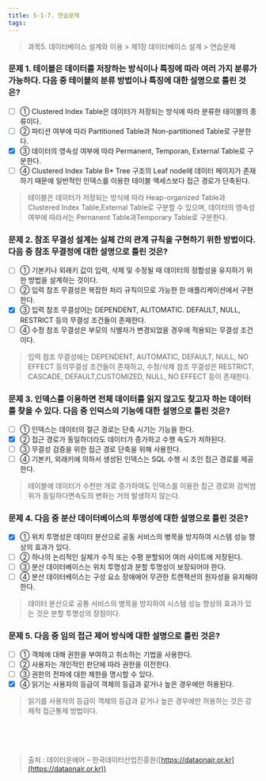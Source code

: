 ```yaml
---
title: 5-1-7. 연습문제
tags: 
---
```


> 과목5. 데이터베이스 설계와 이용 > 제1장 데이터베이스 설계 > 연습문제

### 문제 1. 테이블은 데이터를 저장하는 방식이나 특징에 따라 여러 가지 분류가 가능하다. 다음 중 테이블의 분류 방법이나 특징에 대한 설명으로 틀린 것은?
  * [ ] ① Clustered Index Table은 데이터가 저장되는 방식에 따라 분류한 테이블의 종류이다.
  * [ ] ② 파티션 여부에 따라 Partitioned Table과 Non-partitioned Table로 구분한다.
  * [x] ③ 데이터의 영속성 여부에 따라 Permanent, Temporan, External Table로 구분한다.
  * [ ] ④ Clustered Index Table B* Tree 구조의 Leaf node에 데이터 페이지가 존재하기 때문에 일반적인 인덱스를 이용한 테이블 액세스보다 접근 경로가 단축된다.
> 테이블은 데이터가 저장되는 방식에 따라 Heap-organized Table과 Clustered Index Table,External Table로 구분할 수 있으며, 데이터의 영속성 여부에 따라서는 Pernanent Table과Temporary Table로 구분한다.

### 문제 2. 참조 무결성 설계는 실체 간의 관계 규칙을 구현하기 위한 방법이다. 다음 중 참조 무결정에 대한 설명으로 틀린 것은?
  * [ ] ① 기본키나 외래키 값이 입력, 삭제 및 수정될 때 데이터의 정합성을 유지하기 위한 방법을 설계하는 것이다.
  * [ ] ② 입력 참조 무결성은 복잡한 처리 규칙이므로 가능한 한 애플리케이션에서 구현한다.
  * [x] ③ 입력 참조 무결성어는 DEPENDENT, ALITOMATIC. DEFAULT, NULL, RESTRICT 등의 무결성 조건들이 존재한다.
  * [ ] ④ 수정 참조 무결성은 부모의 식별자가 변경되었을 경우에 적용되는 무결성 조건이다.
> 입력 참조 무결성에는 DEPENDENT, AUTOMATIC, DEFAULT, NULL, NO EFFECT 등의무결성 조건들이 존재하고, 수정/삭제 참조 무결성은 RESTRICT, CASCADE, DEFAULT,CUSTOMIZED, NULL, NO EFFECT 등이 존재한다.

### 문제 3. 인덱스를 이용하면 전체 데이터를 읽지 않고도 찾고자 하는 데이터를 찾을 수 있다. 다음 중 인덕스의 기능에 대한 설명으로 틀린 것은?
  * [ ] ① 인덱스는 데이터의 절근 경로는 단축 시기는 기능을 한다.
  * [x] ② 접근 경로가 동일하더라도 데이터가 증가하고 수행 속도가 저하된다.
  * [ ] ③ 무결성 검증을 위한 접근 경로 단축을 위해 사용한다.
  * [ ] ④ 기본키, 외래키에 의하서 생성된 인덱스는 SQL 수행 시 조인 접근 경로를 제공한다.
> 테이블에 데이터가 수천만 개로 증가하여도 인덱스를 이용한 접근 경로와 검씩범위가 동일하다면속도의 변화는 거의 발생하지 않는다.

### 문제 4. 다음 중 분산 데이터베이스의 투명성에 대한 설명으로 틀린 것은?
  * [x] ① 위치 투명성은 데이터 분산으로 공동 서비스의 병목을 방지하여 시스템 성능 향상의 효과가 있다.
  * [ ] ② 하나의 논리적인 실체가 수직 또는 수평 분할되어 여러 사이트에 저장된다.
  * [ ] ③ 분산 데이터베이스는 위치 투명성과 분할 투명성이 보장되어야 한다.
  * [ ] ④ 분산 데이터베이스는 구성 요소 장애에어 무관한 트랜잭션의 원자성을 유지해야 한다.
> 데이터 분산으로 공통 서비스의 병목을 방지하여 시스템 성능 향상의 효과가 있는 것은 분할 투명성의 장점이다.

### 문제 5. 다음 중 임의 접근 제어 방식에 대한 설명으로 틀린 것은?
  * [ ] ① 객체에 대해 권한을 부여하고 취소하는 기법을 사용한다.
  * [ ] ② 사용자는 개인적인 판단에 따라 권한을 이전한다.
  * [ ] ③ 권한의 전파에 대한 제한을 명시할 수 있다.
  * [x] ④ 읽기는 사용자의 등급이 객체의 등급과 같거나 높은 경우에만 허용된다.
> 읽기를 사용자의 등급이 객체의 등급과 같거나 높은 경우에만 허용하는 것은 강제적 접근통제 방법이다.

<br><br><br>
> 출처 : 데이터온에어 – 한국데이터산업진흥원([https://dataonair.or.kr](https://dataonair.or.kr))